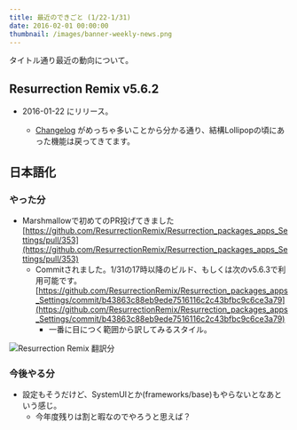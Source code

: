```yaml
---
title: 最近のできごと (1/22-1/31)
date: 2016-02-01 00:00:00
thumbnail: /images/banner-weekly-news.png
---
```


タイトル通り最近の動向について。

<!--more-->

## Resurrection Remix v5.6.2

- 2016-01-22 にリリース。

    - [Changelog](https://plus.google.com/u/0/+AltanKRK/posts/cK6BTP4Xs9w) がめっちゃ多いことから分かる通り、結構Lollipopの頃にあった機能は戻ってきてます。

## 日本語化

### やった分

- Marshmallowで初めてのPR投げてきました  [https://github.com/ResurrectionRemix/Resurrection_packages_apps_Settings/pull/353](https://github.com/ResurrectionRemix/Resurrection_packages_apps_Settings/pull/353)
    - Commitされました。1/31の17時以降のビルド、もしくは次のv5.6.3で利用可能です。  [https://github.com/ResurrectionRemix/Resurrection_packages_apps_Settings/commit/b43863c88eb9ede7516116c2c43bfbc9c6ce3a79](https://github.com/ResurrectionRemix/Resurrection_packages_apps_Settings/commit/b43863c88eb9ede7516116c2c43bfbc9c6ce3a79)
        - 一番に目につく範囲から訳してみるスタイル。

![Resurrection Remix 翻訳分](http://lindwurm.neocities.org/img/rr.jpg)

### 今後やる分

- 設定もそうだけど、SystemUIとか(frameworks/base)もやらないとなあという感じ。
    - 今年度残りは割と暇なのでやろうと思えば？
